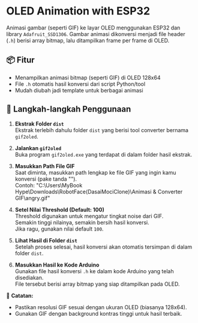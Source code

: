# OLED Animation with ESP32

Animasi gambar (seperti GIF) ke layar OLED menggunakan ESP32 dan library `Adafruit_SSD1306`. Gambar animasi dikonversi menjadi file header (`.h`) berisi array bitmap, lalu ditampilkan frame per frame di OLED.

## 📦 Fitur

- Menampilkan animasi bitmap (seperti GIF) di OLED 128x64
- File `.h` otomatis hasil konversi dari script Python/tool
- Mudah diubah jadi template untuk berbagai animasi

## 🚀 Langkah-langkah Penggunaan

1. **Ekstrak Folder `dist`**  
   Ekstrak terlebih dahulu folder `dist` yang berisi tool converter bernama `gif2oled`.

2. **Jalankan `gif2oled`**  
   Buka program `gif2oled.exe` yang terdapat di dalam folder hasil ekstrak.

3. **Masukkan Path File GIF**  
   Saat diminta, masukkan path lengkap ke file GIF yang ingin kamu konversi (pake tanda "").  
   Contoh:  "C:\Users\MyBook Hype\Downloads\RobotFace(DasaiMociClone)\Animasi & Converter GIF\angry.gif"

4. **Setel Nilai Threshold (Default: 100)**  
Threshold digunakan untuk mengatur tingkat noise dari GIF.  
Semakin tinggi nilainya, semakin bersih hasil konversi.  
Jika ragu, gunakan nilai default `100`.

5. **Lihat Hasil di Folder `dist`**  
Setelah proses selesai, hasil konversi akan otomatis tersimpan di dalam folder `dist`.

6. **Masukkan Hasil ke Kode Arduino**  
Gunakan file hasil konversi `.h` ke dalam kode Arduino yang telah disediakan.  
File tersebut berisi array bitmap yang siap ditampilkan pada OLED.

📌 **Catatan:**
- Pastikan resolusi GIF sesuai dengan ukuran OLED (biasanya 128x64).
- Gunakan GIF dengan background kontras tinggi untuk hasil terbaik.


